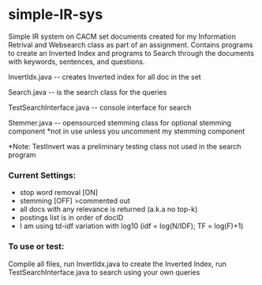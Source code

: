 # simple-IR-sys
Simple IR system on CACM set documents created for my Information Retrival and Websearch class as part of an assignment.
Contains programs to create an Inverted Index and programs to Search through the documents with keywords, sentences, and questions.

InvertIdx.java -- creates Inverted index for all doc in the set

Search.java -- is the search class for the queries

TestSearchInterface.java -- console interface for search

Stemmer.java -- opensourced stemming class for optional stemming component *not in use unless you uncomment my stemming component

*Note: TestInvert was a preliminary testing class not used in the search program

### Current Settings:
- stop word removal [ON]
- stemming [OFF] >commented out
- all docs with any relevance is returned (a.k.a no top-k)
- postings list is in order of docID
- I am using td-idf variation with log10 (idf = log(N/IDF); TF = log(F)+1)

### To use or test:
Compile all files,
run InvertIdx.java to create the Inverted Index,
run TestSearchInterface.java to search using your own queries


